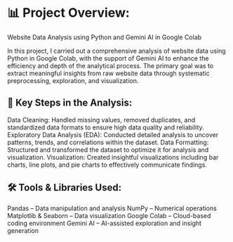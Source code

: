 # 📊 Project Overview: 
Website Data Analysis using Python and Gemini AI in Google Colab

In this project, I carried out a comprehensive analysis of website data using Python in Google Colab, with the support of Gemini AI to enhance the efficiency and depth of the analytical process. The primary goal was to extract meaningful insights from raw website data through systematic preprocessing, exploration, and visualization.

## 🔧 Key Steps in the Analysis:
Data Cleaning:
Handled missing values, removed duplicates, and standardized data formats to ensure high data quality and reliability.
Exploratory Data Analysis (EDA):
Conducted detailed analysis to uncover patterns, trends, and correlations within the dataset.
Data Formatting:
Structured and transformed the dataset to optimize it for analysis and visualization.
Visualization:
Created insightful visualizations including bar charts, line plots, and pie charts to effectively communicate findings.

## 🛠️ Tools & Libraries Used:
Pandas – Data manipulation and analysis
NumPy – Numerical operations
Matplotlib & Seaborn – Data visualization
Google Colab – Cloud-based coding environment
Gemini AI – AI-assisted exploration and insight generation

